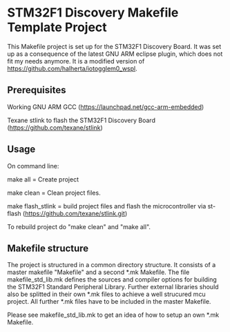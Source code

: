 # STM32F1 Discovery Makefile Template Project

This Makefile project is set up for the STM32F1 Discovery Board. It was set up as a consequence of the latest GNU ARM eclipse plugin, which does not fit my needs anymore. It is a modified version of https://github.com/halherta/iotogglem0_wspl.

## Prerequisites

Working GNU ARM GCC (https://launchpad.net/gcc-arm-embedded)

Texane stlink to flash the STM32F1 Discovery Board (https://github.com/texane/stlink)

## Usage

On command line:

make all = Create project

make clean = Clean project files.

make flash_stlink = build project files and flash the microcontroller via st-flash (https://github.com/texane/stlink.git)

To rebuild project do "make clean" and "make all".

## Makefile structure

The project is structured in a common directory structure. It consists of a master makefile "Makefile" and a second *.mk Makefile.
The file makefile_std_lib.mk defines the sources and compiler options for building the STM32F1 Standard Peripheral Library. Further 
external libraries should also be splitted in their own *.mk files to achieve a well strucured mcu project. All further *.mk files 
have to be included in the master Makefile.

Please see makefile_std_lib.mk to get an idea of how to setup an own *.mk Makefile.
